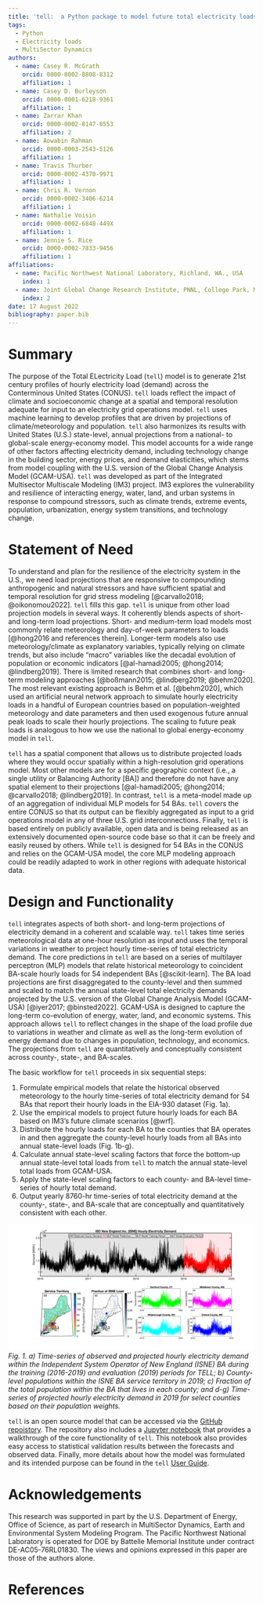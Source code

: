 ```yaml
---
title: 'tell:  a Python package to model future total electricity loads in the United States'
tags:
  - Python
  - Electricity loads
  - MultiSector Dynamics
authors:
  - name: Casey R. McGrath
    orcid: 0000-0002-8808-8312
    affiliation: 1
  - name: Casey D. Burleyson
    orcid: 0000-0001-6218-9361
    affiliation: 1
  - name: Zarrar Khan
    orcid: 0000-0002-8147-8553
    affiliation: 2
  - name: Aowabin Rahman
    orcid: 0000-0003-2543-5126
    affiliation: 1
  - name: Travis Thurber
    orcid: 0000-0002-4370-9971
    affiliation: 1
  - name: Chris R. Vernon
    orcid: 0000-0002-3406-6214
    affiliation: 1
  - name: Nathalie Voisin
    orcid: 0000-0002-6848-449X
    affiliation: 1
  - name: Jennie S. Rice
    orcid: 0000-0002-7833-9456
    affiliation: 1
affiliations:
  - name: Pacific Northwest National Laboratory, Richland, WA., USA
    index: 1
  - name: Joint Global Change Research Institute, PNNL, College Park, MD, USA
    index: 2
date: 17 August 2022
bibliography: paper.bib
---
```


[GitHub repoistory]: https://github.com/IMMM-SFA/tell 
[Jupyter notebook]: https://immm-sfa.github.io/tell/tell_quickstarter.html
[User Guide]: https://immm-sfa.github.io/tell/user_guide.html

# Summary 
The purpose of the Total ELectricity Load (`tell`) model is to generate 21st century profiles of 
hourly electricity load (demand) across the Conterminous United States (CONUS). `tell` loads reflect the 
impact of climate and socioeconomic change at a spatial and temporal resolution adequate for input
to an electricity grid operations model. `tell` uses machine learning to develop profiles that are 
driven by projections of climate/meteorology and population. `tell` also harmonizes its results with
United States (U.S.) state-level, annual projections from a national- to global-scale
energy-economy model. This model accounts for a wide range of other factors affecting 
electricity demand, including technology change in the building sector, energy prices, and 
demand elasticities, which stems from model coupling with the U.S. version of the 
Global Change Analysis Model (GCAM-USA). `tell` was developed as part of
the Integrated Multisector Multiscale Modeling (IM3) project. IM3 explores the vulnerability and resilience of interacting energy,
water, land, and urban systems in response to compound stressors, such as climate trends, 
extreme events, population, urbanization, energy system transitions, and technology change.

# Statement of Need
To understand and plan for the resilience of the electricity system in the U.S., we need load 
projections that are responsive to compounding anthropogenic and natural stressors and have
sufficient spatial and temporal resolution for grid stress modeling [@carvallo2018; @oikonomou2022].
`tell` fills this gap. `tell` is unique from other load projection models in several ways. It 
coherently blends aspects of short- and long-term load projections. Short- and medium-term load
models most commonly relate meteorology and day-of-week parameters to loads 
[@hong2016 and references therein]. Longer-term models also use 
meteorology/climate as explanatory variables, typically relying on climate trends, but also 
include “macro” variables like the decadal evolution of population or economic indicators 
[@al-hamadi2005; @hong2014; @lindberg2019]. There is limited research that combines short- 
and long-term modeling approaches [@boßmann2015; @lindberg2019; @behm2020]. The most 
relevant existing approach is Behm et al. [@behm2020], which used an artificial neural network
approach to simulate hourly electricity loads in a handful of European countries based on 
population-weighted meteorology and date parameters and then used exogenous future annual 
peak loads to scale their hourly projections. The scaling to future peak loads is analogous 
to how we use the national to global energy-economy model in `tell`. 

`tell` has a spatial component that allows us to distribute projected loads where they would occur 
spatially within a high-resolution grid operations model. Most other models are for a specific 
geographic context (i.e., a single utility or Balancing Authority [BA]) and therefore do not have 
any spatial element to their projections [@al-hamadi2005; @hong2014; @carvallo2018; @lindberg2019].
In contrast, `tell` is a meta-model made up of an aggregation of individual MLP models for 54 BAs. 
`tell` covers the entire CONUS so that its output can be flexibly aggregated as input to a grid 
operations model in any of three U.S. grid interconnections. Finally, `tell` is based entirely on 
publicly available, open data and is being released as an extensively documented open-source code base 
so that it can be freely and easily reused by others. While `tell` is designed for 54 BAs in the CONUS 
and relies on the GCAM-USA model, the core MLP modeling approach could be readily adapted to work in 
other regions with adequate historical data.

# Design and Functionality
`tell` integrates aspects of both short- and long-term projections of electricity demand in a coherent
and scalable way. `tell` takes time series meteorological data at one-hour resolution as input and
uses the temporal variations in weather to project hourly time-series of total electricity demand.
The core predictions in `tell` are based on a series of multilayer perceptron (MLP) models that 
relate historical meteorology to coincident BA-scale hourly loads for 54 independent BAs [@scikit-learn].
The BA load projections are first disaggregated to the county-level and then summed and scaled to 
match the annual state-level total electricity demands projected by the U.S. version of the 
Global Change Analysis Model (GCAM-USA) [@iyer2017; @binsted2022]. GCAM-USA is designed to 
capture the long-term co-evolution of energy, water, land, and economic systems. This approach 
allows `tell` to reflect changes in the shape of the load profile due to variations in weather and 
climate as well as the long-term evolution of energy demand due to changes in population, 
technology, and economics. The projections from `tell` are quantitatively and conceptually 
consistent across county-, state-, and BA-scales.

The basic workflow for `tell` proceeds in six sequential steps:
1.	Formulate empirical models that relate the historical observed meteorology to the hourly 
time-series of total electricity demand for 54 BAs that report their hourly loads in the EIA-930 
dataset (Fig. 1a).
2.	Use the empirical models to project future hourly loads for each BA based on IM3’s future 
climate scenarios [@wrf].
3.	Distribute the hourly loads for each BA to the counties that BA operates in and then aggregate
 the county-level hourly loads from all BAs into annual state-level loads (Fig. 1b-g).
4.	Calculate annual state-level scaling factors that force the bottom-up annual state-level total
 loads from `tell` to match the annual state-level total loads from GCAM-USA.
5.	Apply the state-level scaling factors to each county- and BA-level time-series of hourly total
 demand.
6.	Output yearly 8760-hr time-series of total electricity demand at the county-, state-, and 
BA-scale that are conceptually and quantitatively consistent with each other.

![](ISNE_graphic.png) 
*Fig. 1. a) Time-series of observed and projected hourly electricity demand within the Independent 
System Operator of New England (ISNE) BA during the training (2016-2019) and evaluation (2019) periods 
for TELL; b) County-level populations within the ISNE BA service territory in 2019; c) Fraction of the 
total population within the BA that lives in each county; and d-g) Time-series of projected hourly 
electricity demand in 2019 for select counties based on their population weights.*

`tell` is an open source model that can be accessed via the [GitHub repoistory]. 
The repository also includes a [Jupyter notebook] that provides a walkthrough of the core functionality 
of `tell`. This notebook also provides easy access to statistical validation results between the forecasts 
and observed data. Finally, more details about how the  model was formulated and its intended purpose 
can be found in the `tell` [User Guide].

# Acknowledgements
This research was supported in part by the U.S. Department of Energy, Office of Science, as part
of research in MultiSector Dynamics, Earth and Environmental System Modeling Program. The
Pacific Northwest National Laboratory is operated for DOE by Battelle Memorial Institute under
contract DE-AC05-76RL01830. The views and opinions expressed in this paper are those of the 
authors alone.

# References
